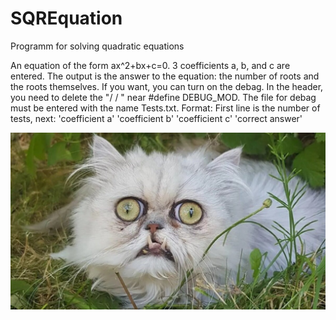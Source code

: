 # SQREquation
Programm for solving quadratic equations

An equation of the form ax^2+bx+c=0. 3 coefficients a, b, and c are entered. The output is the answer to the equation: the number of roots and the roots themselves. If you want, you can turn on the debag. In the header, you need to delete the "/ / " near #define DEBUG_MOD. The file for debag must be entered with the name Tests.txt. Format:
First line is the number of tests, next:
'coefficient a' 'coefficient b' 'coefficient c' 'correct answer'

![Image alt](https://github.com/shaazmik/SQREquation/blob/main/img_for_readme/scale_1200.jpg)
